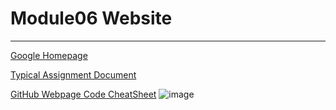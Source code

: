 # Module06 Website
---

[Google Homepage](https://www.google.com "Google's Homepage")

[Typical Assignment Document](https://github.com/rootrUW/ITFnd100-Mod06/blob/master/_A_Typical_Assignment_Document.pdf)

[GitHub Webpage Code CheatSheet](https://github.com/adam-p/markdown-here/wiki/Markdown-Cheatsheet)
![image](https://user-images.githubusercontent.com/104462632/170129056-24b56563-ba49-4131-b4ab-f6c9976b96c5.png)
